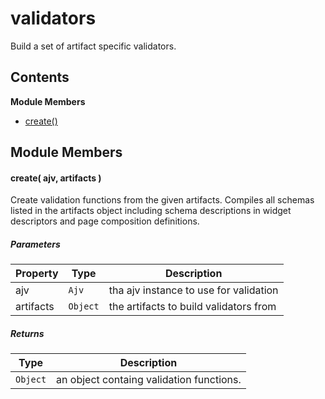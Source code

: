 
# <a id="validators"></a>validators

Build a set of artifact specific validators.

## Contents

**Module Members**

- [create()](#create)

## Module Members

#### <a id="create"></a>create( ajv, artifacts )

Create validation functions from the given artifacts. Compiles all schemas listed in the artifacts
object including schema descriptions in widget descriptors and page composition definitions.

##### Parameters

| Property | Type | Description |
| -------- | ---- | ----------- |
| ajv | `Ajv` |  tha ajv instance to use for validation |
| artifacts | `Object` |  the artifacts to build validators from |

##### Returns

| Type | Description |
| ---- | ----------- |
| `Object` |  an object containg validation functions. |
